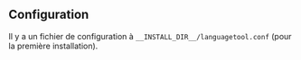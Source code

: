 ## Configuration

Il y a un fichier de configuration à `__INSTALL_DIR__/languagetool.conf` (pour la première installation).
